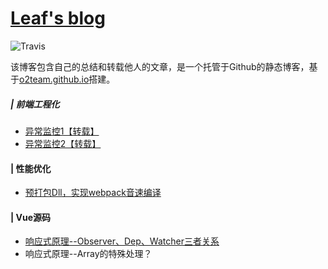 # [Leaf's blog](https://leaf930814.github.io/blog/)
![Travis](https://travis-ci.org/leaf930814/leaf930814.github.io.svg?branch=master)

该博客包含自己的总结和转载他人的文章，是一个托管于Github的静态博客，基于[o2team.github.io](https://github.com/o2team/o2team.github.io)搭建。


##### | 前端工程化
- [异常监控1【转载】](https://github.com/happylindz/blog/issues/5)
- [异常监控2【转载】](https://blog.seosiwei.com/detail/19)

#### | 性能优化
- [预打包Dll，实现webpack音速编译](https://segmentfault.com/a/1190000007104372)

#### | Vue源码
- [响应式原理--Observer、Dep、Watcher三者关系](https://github.com/leaf930814/blog/issues/1)
- 响应式原理--Array的特殊处理？
